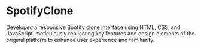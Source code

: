 # SpotifyClone
Developed a responsive Spotify clone interface using HTML, CSS, and JavaScript, meticulously replicating key features and design elements of the original platform to enhance user experience and familiarity.
